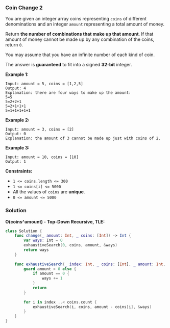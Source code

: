 
### Coin Change 2

You are given an integer array coins representing `coins` of different denominations and an integer `amount` representing a total amount of money.

Return __the number of combinations that make up that amount__. If that amount of money cannot be made up by any combination of the coins, return `0`.

You may assume that you have an infinite number of each kind of coin.

The answer is __guaranteed__ to fit into a signed __32-bit__ integer.

__Example 1:__
```
Input: amount = 5, coins = [1,2,5]
Output: 4
Explanation: there are four ways to make up the amount:
5=5
5=2+2+1
5=2+1+1+1
5=1+1+1+1+1
```
__Example 2:__
```
Input: amount = 3, coins = [2]
Output: 0
Explanation: the amount of 3 cannot be made up just with coins of 2.
```
__Example 3:__
```
Input: amount = 10, coins = [10]
Output: 1
```

__Constraints:__
* `1 <= coins.length <= 300`
* `1 <= coins[i] <= 5000`
* All the values of `coins` are __unique__.
* `0 <= amount <= 5000`

### Solution
__O(coins^amount) - Top-Down Recursive, TLE:__
```Swift
class Solution {
    func change(_ amount: Int, _ coins: [Int]) -> Int {
        var ways: Int = 0
        exhaustiveSearch(0, coins, amount, &ways)
        return ways
    }
    
    func exhaustiveSearch(_ index: Int, _ coins: [Int], _ amount: Int, _ ways: inout Int) {
        guard amount > 0 else {
            if amount == 0 {
                ways += 1
            }
            return
        }
        
        for i in index ..< coins.count {
            exhaustiveSearch(i, coins, amount - coins[i], &ways)
        }
    }
}
```